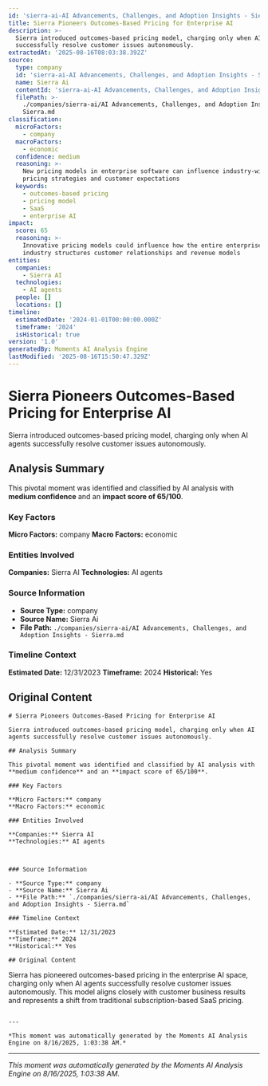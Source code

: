 ```yaml
---
id: 'sierra-ai-AI Advancements, Challenges, and Adoption Insights - Sierra-moment-6'
title: Sierra Pioneers Outcomes-Based Pricing for Enterprise AI
description: >-
  Sierra introduced outcomes-based pricing model, charging only when AI agents
  successfully resolve customer issues autonomously.
extractedAt: '2025-08-16T08:03:38.392Z'
source:
  type: company
  id: 'sierra-ai-AI Advancements, Challenges, and Adoption Insights - Sierra'
  name: Sierra Ai
  contentId: 'sierra-ai-AI Advancements, Challenges, and Adoption Insights - Sierra'
  filePath: >-
    ./companies/sierra-ai/AI Advancements, Challenges, and Adoption Insights -
    Sierra.md
classification:
  microFactors:
    - company
  macroFactors:
    - economic
  confidence: medium
  reasoning: >-
    New pricing models in enterprise software can influence industry-wide
    pricing strategies and customer expectations
  keywords:
    - outcomes-based pricing
    - pricing model
    - SaaS
    - enterprise AI
impact:
  score: 65
  reasoning: >-
    Innovative pricing models could influence how the entire enterprise AI
    industry structures customer relationships and revenue models
entities:
  companies:
    - Sierra AI
  technologies:
    - AI agents
  people: []
  locations: []
timeline:
  estimatedDate: '2024-01-01T00:00:00.000Z'
  timeframe: '2024'
  isHistorical: true
version: '1.0'
generatedBy: Moments AI Analysis Engine
lastModified: '2025-08-16T15:50:47.329Z'
---
```

# Sierra Pioneers Outcomes-Based Pricing for Enterprise AI

Sierra introduced outcomes-based pricing model, charging only when AI agents successfully resolve customer issues autonomously.

## Analysis Summary

This pivotal moment was identified and classified by AI analysis with **medium confidence** and an **impact score of 65/100**.

### Key Factors

**Micro Factors:** company
**Macro Factors:** economic

### Entities Involved

**Companies:** Sierra AI
**Technologies:** AI agents



### Source Information

- **Source Type:** company
- **Source Name:** Sierra Ai
- **File Path:** `./companies/sierra-ai/AI Advancements, Challenges, and Adoption Insights - Sierra.md`

### Timeline Context

**Estimated Date:** 12/31/2023
**Timeframe:** 2024
**Historical:** Yes

## Original Content

```
# Sierra Pioneers Outcomes-Based Pricing for Enterprise AI

Sierra introduced outcomes-based pricing model, charging only when AI agents successfully resolve customer issues autonomously.

## Analysis Summary

This pivotal moment was identified and classified by AI analysis with **medium confidence** and an **impact score of 65/100**.

### Key Factors

**Micro Factors:** company
**Macro Factors:** economic

### Entities Involved

**Companies:** Sierra AI
**Technologies:** AI agents



### Source Information

- **Source Type:** company
- **Source Name:** Sierra Ai
- **File Path:** `./companies/sierra-ai/AI Advancements, Challenges, and Adoption Insights - Sierra.md`

### Timeline Context

**Estimated Date:** 12/31/2023
**Timeframe:** 2024
**Historical:** Yes

## Original Content

```
Sierra has pioneered outcomes-based pricing in the enterprise AI space, charging only when AI agents successfully resolve customer issues autonomously. This model aligns closely with customer business results and represents a shift from traditional subscription-based SaaS pricing.
```

---

*This moment was automatically generated by the Moments AI Analysis Engine on 8/16/2025, 1:03:38 AM.*

```

---

*This moment was automatically generated by the Moments AI Analysis Engine on 8/16/2025, 1:03:38 AM.*

